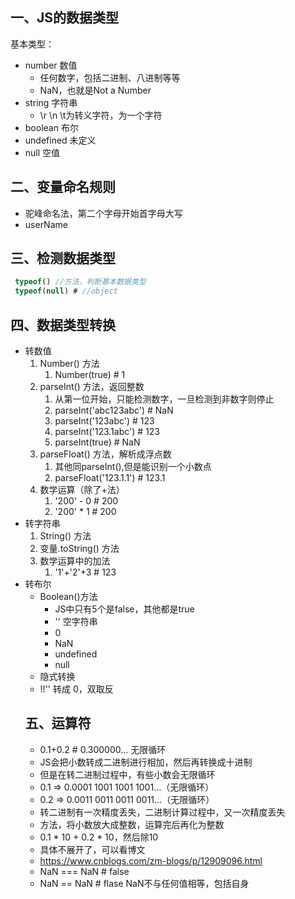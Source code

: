 ## 一、JS的数据类型

基本类型：
* number  数值
  * 任何数字，包括二进制、八进制等等
  * NaN，也就是Not a Number
* string 字符串
  * \r \n \t为转义字符，为一个字符
* boolean 布尔
* undefined 未定义
* null 空值

## 二、变量命名规则

*   驼峰命名法，第二个字母开始首字母大写
*   userName

## 三、检测数据类型

 ``` javascript
  typeof() //方法，判断基本数据类型
  typeof(null) # //object
```

## 四、数据类型转换

* 转数值
  1. Number() 方法
     1. Number(true) # 1
  2. parseInt() 方法，返回整数
     1. 从第一位开始，只能检测数字，一旦检测到非数字则停止
     2. parseInt('abc123abc') # NaN
     3. parseInt('123abc')  # 123
     4. parseInt('123.1abc')  # 123
     5. parseInt(true)  # NaN
  3. parseFloat() 方法，解析成浮点数
     1. 其他同parseInt(),但是能识别一个小数点
     2. parseFloat('123.1.1') # 123.1
  4. 数学运算（除了+法）
     1. '200' - 0  # 200
     2. '200' * 1 # 200
* 转字符串
  1. String() 方法
  2. 变量.toString() 方法
  3. 数学运算中的加法
     1. '1'+'2'+3 # 123
* 转布尔
  * Boolean()方法
    * JS中只有5个是false，其他都是true
    * '' 空字符串
    * 0
    * NaN
    * undefined
    * null
  * 隐式转换
  * !!'' 转成 0，双取反
  ## 五、运算符
  * 0.1+0.2  # 0.300000... 无限循环
  * JS会把小数转成二进制进行相加，然后再转换成十进制
  * 但是在转二进制过程中，有些小数会无限循环
  * 0.1 => 0.0001 1001 1001 1001…（无限循环）
  * 0.2 => 0.0011 0011 0011 0011…（无限循环）
  * 转二进制有一次精度丢失，二进制计算过程中，又一次精度丢失
  * 方法，将小数放大成整数，运算完后再化为整数
  * 0.1 * 10 + 0.2 * 10，然后除10 
  * 具体不展开了，可以看博文
  * https://www.cnblogs.com/zm-blogs/p/12909096.html
  * NaN === NaN # false
  * NaN == NaN # flase NaN不与任何值相等，包括自身